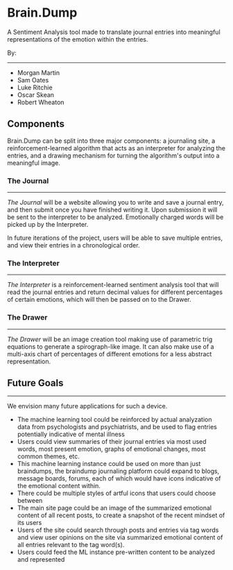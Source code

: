 # Brain.Dump
A Sentiment Analysis tool made to translate journal entries into meaningful representations of the emotion within the entries.

By:
___
- Morgan Martin
- Sam Oates
- Luke Ritchie
- Oscar Skean
- Robert Wheaton


## Components

Brain.Dump can be split into three major components: a journaling site, 
a reinforcement-learned algorithm that acts as an interpreter for analyzing the entries, and a 
drawing mechanism for turning the algorithm's output into a meaningful image.

### The Journal
___
*The Journal* will be a website allowing you to write and save a journal entry, and then submit once you have
finished writing it. Upon submission it will be sent to the interpreter to be analyzed.
Emotionally charged words will be picked up by the Interpreter. 

In future iterations of the project, users will be able to save multiple entries, and view
their entries in a chronological order.

### The Interpreter
___
*The Interpreter* is a reinforcement-learned sentiment analysis tool that will
read the journal entries and return decimal values for different percentages of 
certain emotions, which will then be passed on to the Drawer.

### The Drawer
___
*The Drawer* will be an image creation tool making use of parametric trig equations to generate
a spirograph-like image. It can also make use of a multi-axis chart of percentages of different emotions
for a less abstract representation.

## Future Goals
___
We envision many future applications for such a device.

- The machine learning tool could be reinforced by actual analyzation data from psychologists and psychiatrists, and be used to flag entries potentially indicative of mental illness
- Users could view summaries of their journal entries via most used words, most present emotion, graphs of emotional changes, most common themes, etc.
- This machine learning instance could be used on more than just braindumps, the braindump journaling platform could expand to blogs, message boards, forums, each of which would have icons indicative of the emotional content within. 
- There could be multiple styles of artful icons that users could choose between
- The main site page could be an image of the summarized emotional content of all recent posts, to create a snapshot of the recent mindset of its users
- Users of the site could search through posts and entries via tag words and view user opinions on the site via summarized emotional content of all entries relevant to the tag word(s).
- Users could feed the ML instance pre-written content to be analyzed and represented

